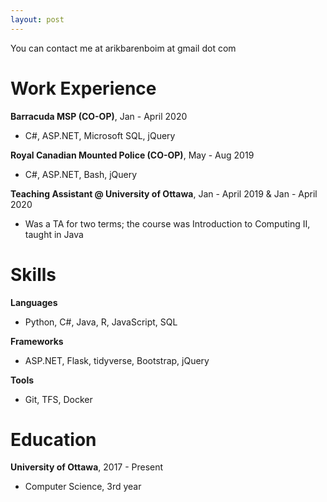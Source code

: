 ```yaml
---
layout: post
---
```

You can contact me at arikbarenboim at gmail dot com
# Work Experience 

**Barracuda MSP (CO-OP)**,  Jan - April 2020

* C#, ASP.NET, Microsoft SQL, jQuery

**Royal Canadian Mounted Police (CO-OP)**,  May - Aug 2019

* C#, ASP.NET, Bash, jQuery

**Teaching Assistant @ University of Ottawa**,  Jan - April 2019 & Jan - April 2020

* Was a TA for two terms; the course was Introduction to Computing II, taught in Java

# Skills

**Languages**
* Python, C#, Java, R, JavaScript, SQL

**Frameworks**
* ASP.NET, Flask, tidyverse, Bootstrap, jQuery

**Tools**
* Git, TFS, Docker

# Education

**University of Ottawa**, 2017 - Present
* Computer Science, 3rd year